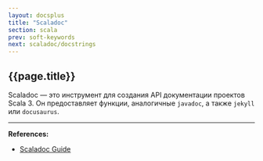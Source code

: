 ```yaml
---
layout: docsplus
title: "Scaladoc"
section: scala
prev: soft-keywords
next: scaladoc/docstrings
---
```


## {{page.title}}

Scaladoc — это инструмент для создания API документации проектов Scala 3. 
Он предоставляет функции, аналогичные `javadoc`, а также `jekyll` или `docusaurus`.


---

**References:**
- [Scaladoc Guide](https://docs.scala-lang.org/scala3/guides/scaladoc/)
